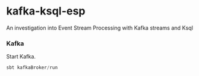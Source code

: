 # kafka-ksql-esp
An investigation into Event Stream Processing with Kafka streams and Ksql

### Kafka

Start Kafka.

```scala
sbt kafkaBroker/run
```